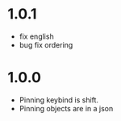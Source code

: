 # 1.0.1
- fix english
- bug fix ordering
# 1.0.0
- Pinning keybind is shift.
- Pinning objects are in a json
